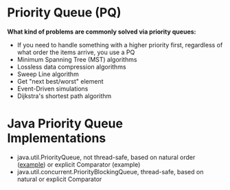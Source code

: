 
# Priority Queue (PQ)

**What kind of problems are commonly solved via priority queues:**

- If you need to handle something with a higher priority first, regardless of what order the items arrive, you use a PQ
- Minimum Spanning Tree (MST) algorithms
- Lossless data compression algorithms
- Sweep Line algorithm
- Get "next best/worst" element
- Event-Driven simulations
- Dijkstra's shortest path algorithm

# Java Priority Queue Implementations

- java.util.PriorityQueue, not thread-safe, based on natural order ([example](https://github.com/AnghelLeonard/Data-Structures/tree/master/priorityqueue/PriorityQueueViaPriorityQueue)) or explicit Comparator (example)
- java.util.concurrent.PriorityBlockingQueue, thread-safe, based  on natural or explicit Comparator
